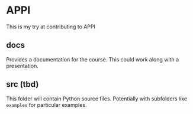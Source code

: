# APPI

This is my try at contributing to APPI

## docs

Provides a documentation for the course. This could work along with a presentation.

## src (tbd)

This folder will contain Python source files. Potentially with subfolders like `examples` for particular examples.
